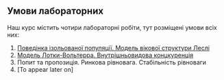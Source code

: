 ## Умови лабораторних

Наш курс містить чотири лабораторні робіти, тут розміщені умови всіх них:

1. [Поведінка ізольованої популяції. Модель вікової структури Леслі](tasks/1.md)
2. [Модель Лотки-Вольтерра. Внутрішньовидова концкуренція](tasks/2.md)
3. Попит та пропозиція. Ринкова рівновага. Стабільність рівноваги
4. [To appear later on]
